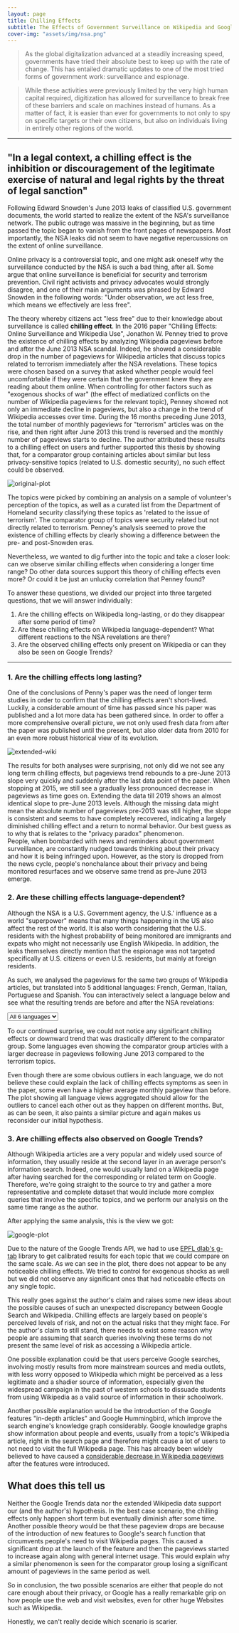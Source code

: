 ```yaml
---
layout: page
title: Chilling Effects
subtitle: The Effects of Government Surveillance on Wikipedia and Google
cover-img: "assets/img/nsa.png"
---
```

> As the global digitalization advanced at a steadily increasing speed, governments have tried their absolute best to keep up with the rate of change.
This has entailed dramatic updates to one of the most tried forms of government work: surveillance and espionage.  

> While these activities were previously limited by the very high human capital required, digitization has allowed for surveillance to break free of these barriers and scale on machines instead of humans.
As a matter of fact, it is easier than ever for governments to not only to spy on specific targets or their own citizens, but also on individuals living in entirely other regions of the world.

-----------------------
## "In a legal context, a chilling effect is the inhibition or discouragement of the legitimate exercise of natural and legal rights by the threat of legal sanction"
Following Edward Snowden's June 2013 leaks of classified U.S. government documents, the world started to realize the extent of the NSA's surveillance network.
The public outrage was massive in the beginning, but as time passed the topic began to vanish from the front pages of newspapers.
Most importantly, the NSA leaks did not seem to have negative repercussions on the extent of online surveillance.

Online privacy is a controversial topic, and one might ask oneself why the surveillance conducted by the NSA is such a bad thing, after all.
Some argue that online surveillance is beneficial for security and terrorism prevention.
Civil right activists and privacy advocates would strongly disagree, and one of their main arguments was phrased by Edward Snowden in the following words: "Under observation, we act less free, which means we effectively are less free".

The theory whereby citizens act "less free" due to their knowledge about surveillance is called **chilling effect**.
In the 2016 paper "Chilling Effects: Online Surveillance and Wikipedia Use", Jonathon W. Penney tried to prove the existence of chilling effects by analyzing Wikipedia pageviews before and after the June 2013 NSA scandal.
Indeed, he showed a considerable drop in the number of pageviews for Wikipedia articles that discuss topics related to terrorism immediately after the NSA revelations.
These topics were chosen based on a survey that asked whether people would feel uncomfortable if they were certain that the government knew they are reading about them online.
When controlling for other factors such as "exogenous shocks of war" (the effect of mediatized conflicts on the number of Wikipedia pageviews for the relevant topic), Penney showed not only an immediate decline in pageviews, but also a change in the trend of Wikipedia accesses over time.
During the 16 months preceding June 2013, the total number of monthly pageviews for "terrorism" articles was on the rise, and then right after June 2013 this trend is reversed and the monthly number of pageviews starts to decline.
The author attributed these results to a chilling effect on users and further supported this thesis by showing that, for a comparator group containing articles about similar but less privacy-sensitive topics (related to U.S. domestic security), no such effect could be observed.

![original-plot](assets/img/paper-plot-4a.png)

The topics were picked by combining an analysis on a sample of volunteer's perception of the topics, as well as a curated list from the Department of Homeland security classifying these topics as 'related to the issue of terrorism'.
The comparator group of topics were security related but not directly related to terrorism.
Penney's analysis seemed to prove the existence of chilling effects by clearly showing a difference between the pre- and post-Snowden eras.

Nevertheless, we wanted to dig further into the topic and take a closer look: can we observe similar chilling effects when considering a longer time range? Do other data sources support this theory of chilling effects even more? Or could it be just an unlucky correlation that Penney found?

To answer these questions, we divided our project into three targeted questions, that we will answer individually:

1. Are the chilling effects on Wikipedia long-lasting, or do they disappear after some period of time?
2. Are these chilling effects on Wikipedia language-dependent? What different reactions to the NSA revelations are there?
3. Are the observed chilling effects only present on Wikipedia or can they also be seen on Google Trends?


-----------------------
### 1. Are the chilling effects long lasting?
One of the conclusions of Penny's paper was the need of longer term studies in order to confirm that the chilling effects aren't short-lived.
Luckily, a considerable amount of time has passed since his paper was published and a lot more data has been gathered since.
In order to offer a more comprehensive overall picture, we not only used fresh data from after the paper was published until the present, but also older data from 2010 for an even more robust historical view of its evolution. 

<!-- NOT SURE IF THIS PART IS RELEVANT -->

<!-- However, it is important to point out that our data is not perfect and does present some anomalies.
Most notably, the API that we used combined data from two different data sources, the official Wikimedia API (starting in 2016) and another website for legacy data.
In fact, a lot of articles show 0 pageviews for some days before 2016, which even with chilling effects would not be realistic. -->

<!-- ![missing-wiki](assets/img/missing-data-wiki.png) -->

<!--We can see a considerable spike in the amount of missing data during the period between month 55 and 60.
Accordingly, we decided to disregard these months in our regression analysis to avoid biasing the results.
Our analysis will also be two fold, one until the end of 2015 and another untill 2019, this is to take into account the change in API and the possibility of inconsistent data. -->

<!---
<html><head>
    <style>
body {
    margin-left: auto;
    margin-right: auto;
}
.dropdown-wrapper > div {
    border: 1px solid;
}

.dropdown-wrapper-child {
    margin: auto;
    display: flex;
}

.dropdown-wrapper-child div {
    flex-grow: 1;
    width: 0;
}

.dropdown-wrapper {
    display: inline-block;
}
    </style>

</head><body><div class="dropdown-wrapper">
    <select class="dropdown-wrapper-child" id="ProjectsDropdown">
        <option value="assets/html/sample_plot.html">Sample1</option>
        <option value="assets/html/sample_plot.html">Sample1</option>
        <option value="assets/html/sample_plot.html">Sample1</option>
        <option value="assets/html/sample_plot.html">Sample1</option>
        <option value="assets/html/sample_plot.html">Sample1</option>
        <option value="assets/html/sample_plot.html">Sample1</option>
    </select>
</div>
 <object id="plot" style="height: 450pt;width: 100%;" type="text/html" data="assets/html/sample_plot.html" ></object>

<script>
    function loadProjectPlot() {
        var plot = document.getElementById("plot");
        plot.data = this.value;
        return false;
    }
document.getElementById("ProjectsDropdown").onchange = loadProjectPlot;
</script>

</body></html>
-->

![extended-wiki](assets/img/extended-wiki.png)

The results for both analyses were surprising, not only did we not see any long term chilling effects, but pageviews trend rebounds to a pre-June 2013 slope very quickly and suddenly after the last data point of the paper.
When stopping at 2015, we still see a gradually less pronounced decrease in pageviews as time goes on. Extending the data till 2019 shows an almost identical slope to pre-June 2013 levels. Although the missing data might mean the absolute number of pageviews pre-2013 was still higher, the slope is consistent and seems to have completely recovered, indicating a largely diminished chilling effect and a return to normal behavior.
Our best guess as to why that is relates to the "privacy paradox" phenomenon.  
People, when bombarded with news and reminders about government surveillance, are constantly nudged towards thinking about their privacy and how it is being infringed upon.
However, as the story is dropped from the news cycle, people's nonchalance about their privacy and being monitored resurfaces and we observe same trend as pre-June 2013 emerge.


### 2. Are these chilling effects language-dependent?
Although the NSA is a U.S. Government agency, the U.S.' influence as a world "superpower" means that many things happening in the US also affect the rest of the world.
It is also worth considering that the U.S. residents with the highest probability of being monitored are immigrants and expats who might not necessarily use English Wikipedia.
In addition, the leaks themselves directly mention that the espionage was not targeted specifically at U.S. citizens or even U.S. residents, but mainly at foreign residents.

As such, we analysed the pageviews for the same two groups of Wikipedia articles, but translated into 5 additional languages: French, German, Italian, Portuguese and Spanish.
You can interactively select a language below and see what the resulting trends are before and after the NSA revelations:
<html>
    <head>
        <style>
            body {
                margin-left: auto;
                margin-right: auto;
            }
            .dropdown-wrapper > div {
                border: 1px solid;
            }
            .dropdown-wrapper-child {
                margin: auto;
                display: flex;
            }
            .dropdown-wrapper-child div {
                flex-grow: 1;
                width: 0;
            }
            .dropdown-wrapper {
                display: inline-block;
            }
        </style>
    </head>
    <body>
        <div class="dropdown-wrapper">
            <select class="dropdown-wrapper-child" id="ProjectsDropdown">
                <option value="assets/interactive_plots/wiki_all.html">All 6 languages</option>
                <option value="assets/interactive_plots/wiki_en.html">English</option>
                <option value="assets/interactive_plots/wiki_fr.html">French</option>
                <option value="assets/interactive_plots/wiki_de.html">German</option>
                <option value="assets/interactive_plots/wiki_it.html">Italian</option>
                <option value="assets/interactive_plots/wiki_pt.html">Portuguese</option>
                <option value="assets/interactive_plots/wiki_es.html">Spanish</option>
            </select>
        </div>
        <object id="plot" style="height: 450pt;width: 100%;" type="text/html" data="assets/html/sample_plot.html" ></object>
        <script>
            function loadProjectPlot() {
                var plot = document.getElementById("plot");
                plot.data = this.value;
                return false;
            }
            document.getElementById("ProjectsDropdown").onchange = loadProjectPlot;
        </script>
    </body>
</html>

<!-- REDO THIS PART ONCE RESULTS ARE UPDATED -->

To our continued surprise, we could not notice any significant chilling effects or downward trend that was drastically different to the comparator group. Some languages even showing the comparator group articles with a larger decrease in pageviews following June 2013 compared to the terrorism topics.   

Even though there are some obvious outliers in each language, we do not believe these could explain the lack of chilling effects symptoms as seen in the paper, some even have a higher average monthly pageview than before. The plot showing all language views aggregated should allow for the outliers to cancel each other out as they happen on different months. But, as can be seen, it also paints a similar picture and again makes us reconsider our initial hypothesis.


###  3. Are chilling effects also observed on Google Trends?
Although Wikipedia articles are a very popular and widely used source of information, they usually reside at the second layer in an average person's information search.
Indeed, one would usually land on a Wikipedia page after having searched for the corresponding or related term on Google.
Therefore, we're going straight to the source to try and gather a more representative and complete dataset that would include more complex queries that involve the specific topics, and we perform our analysis on the same time range as the author.

After applying the same analysis, this is the view we got:

![google-plot](assets/img/google-plot.png)

<!---
 <object id="plot" style="height: 450pt;width: 100%;" type="text/html" data="assets/html/sample_plot.html" ></object>
-->

<!-- POTENTIALLY REDO THIS AFTER NEW RESULTS -->

Due to the nature of the Google Trends API, we had to use [EPFL dlab's g-tab](https://github.com/epfl-dlab/GoogleTrendsAnchorBank) library to get calibrated results for each topic that we could compare on the same scale.
As we can see in the plot, there does not appear to be any noticeable chilling effects.
We tried to control for exogenous shocks as well but we did not observe any significant ones that had noticeable effects on any single topic.

This really goes against the author's claim and raises some new ideas about the possible causes of such an unexpected discrepancy between Google Search and Wikipedia.
Chilling effects are largely based on people's perceived levels of risk, and not on the actual risks that they might face.
For the author's claim to still stand, there needs to exist some reason why people are assuming that search queries involving these terms do not present the same level of risk as accessing a Wikipedia article.
<!-- I'm not sure I like this part, it's not really relevant and Wikipedia is a reliable source, teachers just don't want people to copy things without checking them -->
One possible explanation could be that users perceive Google searches, involving mostly results from more mainstream sources and media outlets, with less worry  opposed to Wikipedia which might be perceived as a less legitimate and a shadier source of information, especially given the widespread campaign in the past of western schools to dissuade students from using Wikipedia as a valid source of information in their schoolwork.

Another possible explanation would be the introduction of the Google features "in-depth articles" and Google Hummingbird, which improve the search engine's knowledge graph considerably.
Google knowledge graphs show information about people and events, usually from a topic's Wikipedia article, right in the search page and therefore might cause a lot of users to not need to visit the full Wikipedia page.
This has already been widely believed to have caused a [considerable decrease in Wikipedia pageviews](https://www.theregister.com/2014/01/13/google_stabs_wikipedia_in_the_front) after the features were introduced.



## What does this tell us
Neither the Google Trends data nor the extended Wikipedia data support our (and the author's) hypothesis.
In the best case scenario, the chilling effects only happen short term but eventually diminish after some time.
Another possible theory would be that these pageview drops are because of the introduction of new features to Google's search function that circumvents people's need to visit Wikipedia pages.
This caused a significant drop at the launch of the feature and then the pageviews started to increase again along with general internet usage. 
This would explain why a similar phenomenon is seen for the comparator group losing a significant amount of pageviews in the same period as well.

So in conclusion, the two possible scenarios are either that people do not care enough about their privacy, or Google has a really remarkable grip on how people use the web and visit websites, even for other huge Websites such as Wikipedia.   

Honestly, we can't really decide which scenario is scarier.
